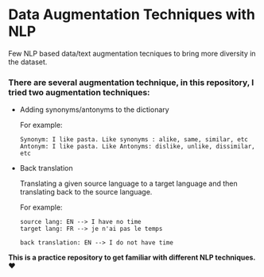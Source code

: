 # Data Augmentation Techniques with NLP    

Few NLP based data/text augmentation tecniques to bring more diversity in the dataset.

### There are several augmentation technique, in this repository, I tried two augmentation techniques:

- Adding synonyms/antonyms to the dictionary

  For example:
  ```
  Synonym: I like pasta. Like synonyms : alike, same, similar, etc   
  Antonym: I like pasta. Like Antonyms: dislike, unlike, dissimilar, etc     
  ```
- Back translation
 
   Translating a given source language to a target language and then translating back to the source language.

   For example:
   ```
   source lang: EN --> I have no time  
   target lang: FR --> je n'ai pas le temps     

   back translation: EN --> I do not have time               
  ```
 
 **This is a practice repository to get familiar with different NLP techniques. ❤️**
